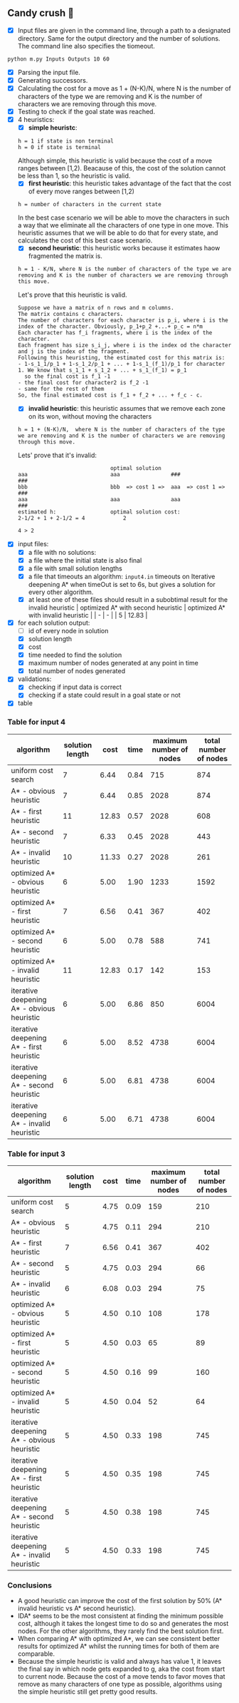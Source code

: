 ## Candy crush 🍭
- [x] Input files are given in the command line, through a path to a designated directory. Same for the output directory and the number of solutions. The command line also specifies the tiomeout.
```
python m.py Inputs Outputs 10 60
```
- [x] Parsing the input file.
- [x] Generating successors.
- [x] Calculating the cost for a move as 1 + (N-K)/N, where N is the number of characters of the type we are removing and K is the number of characters we are removing through this move. 
- [x] Testing to check if the goal state was reached.
- [x] 4 heuristics:
  - [x] **simple heuristc**: 
  ```
  h = 1 if state is non terminal
  h = 0 if state is terminal
  ```
  Although simple, this heuristic is valid because the cost of a move ranges between \[1,2). Beacause of this, the cost of the solution cannot be less than 1, so the heuristic is valid.
  - [x] **first heuristic**: this heuristic takes advantage of the fact that the cost of every move ranges between \[1,2)
  ```
  h = number of characters in the current state
  ```
  In the best case scenario we will be able to move the characters in such a way that we eliminate all the characters of one type in one move. This heuristic assumes that we will be able to do that for every state, and calculates the cost of this best case scenario.
  - [x] **second heuristic**: this heuristic works because it estimates haow fragmented the matrix is. 
  ```
  h = 1 - K/N, where N is the number of characters of the type we are removing and K is the number of characters we are removing through this move. 
  ```
  Let's prove that this heuristic is valid.
  ````
  Suppose we have a matrix of n rows and m columns.
  The matrix contains c characters.
  The number of characters for each character is p_i, where i is the index of the character. Obviously, p_1+p_2 +...+ p_c = n*m
  Each character has f_i fragments, where i is the index of the character.
  Each fragment has size s_i_j, where i is the index od the character and j is the index of the fragment.
  Following this heuristing, the estimated cost for this matrix is: 
  - 1-s_1_1/p_1 + 1-s_1_2/p_1 + ... + 1-s_1_(f_1)/p_1 for character 1. We know that s_1_1 + s_1_2 + ... + s_1_(f_1) = p_1
    so the final cost is f_1 -1
  - the final cost for character2 is f_2 -1
  - same for the rest of them
  So, the final estimated cost is f_1 + f_2 + ... + f_c - c.
  ````
  - [x] **invalid heuristic**: this heuristic assumes that we remove each zone on its won, without moving the characters    
  ```
  h = 1 + (N-K)/N,  where N is the number of characters of the type we are removing and K is the number of characters we are removing through this move. 
  ```
  Lets' prove that it's invalid:
  ```` 
                               optimal solution       
  aaa                          aaa                ###                ###
  bbb                          bbb  => cost 1 =>  aaa  => cost 1 =>  ###
  aaa                          aaa                aaa                ###
  estimated h:                 optimal solution cost:
  2-1/2 + 1 + 2-1/2 = 4            2
  
  4 > 2
  ````
- [x] input files: 
  - [x] a file with no solutions:
  - [x] a file where the initial state is also final
  - [x] a file with small solution lengths
  - [x] a file that timeouts an algorithm: `input4.in` timeouts on Iterative deepening A\* when timeOut is set to 6s, but gives a solution for every other algorithm.
  - [x] at least one of these files should result in a subobtimal result for the invalid heuristic
    | optimized A\* with second heuristic | optimized A\* with invalid heuristic |
    | - | - |
    | 5 | 12.83 |

- [x] for each solution output:
  - [ ] id of every node in solution
  - [x] solution length
  - [x] cost  
  - [x] time needed to find the solution
  - [x] maximum number of nodes generated at any point in time
  - [x] total number of nodes generated 
- [x] validations:
  - [x] checking if input data is correct
  - [x] checking if a state could result in a goal state or not
- [x] table

### Table for input 4

| algorithm | solution length | cost | time | maximum number of nodes | total number of nodes
| - | - | - | - | - | - |
| uniform cost search | 7 | 6.44 | 0.84 | 715 | 874 |
| A* - obvious heuristic | 7 | 6.44 | 0.85 | 2028 | 874 |
| A* - first heuristic | 11 | 12.83 | 0.57 | 2028 | 608 |
| A* - second heuristic | 7 | 6.33 | 0.45 | 2028 | 443 |
| A* - invalid heuristic | 10 | 11.33 | 0.27 | 2028 | 261 |
| optimized A* - obvious heuristic | 6 | 5.00 | 1.90 | 1233 | 1592 |
| optimized A* - first heuristic | 7 | 6.56 | 0.41 | 367 | 402 |
| optimized A* - second heuristic | 6 | 5.00 | 0.78 | 588 | 741 |
| optimized A* - invalid heuristic | 11 | 12.83 | 0.17 | 142 | 153 |
| iterative deepening A* - obvious heuristic | 6 | 5.00 | 6.86 | 850 | 6004 |
| iterative deepening A* - first heuristic | 6 | 5.00 | 8.52 | 4738 | 6004 |
| iterative deepening A* - second heuristic | 6 | 5.00 | 6.81 | 4738 | 6004 |
| iterative deepening A* - invalid heuristic | 6 | 5.00 | 6.71 | 4738 | 6004 |

### Table for input 3

| algorithm | solution length | cost | time | maximum number of nodes | total number of nodes
| - | - | - | - | - | - |
| uniform cost search | 5 | 4.75 | 0.09 | 159 | 210 |
| A* - obvious heuristic | 5 | 4.75 | 0.11 | 294 | 210 |
| A* - first heuristic | 7 | 6.56 | 0.41 | 367 | 402 |
| A* - second heuristic | 5 | 4.75 | 0.03 | 294 | 66 |
| A* - invalid heuristic | 6 | 6.08 | 0.03 | 294 | 75 |
| optimized A* - obvious heuristic | 5 | 4.50 | 0.10 | 108 | 178 |
| optimized A* - first heuristic | 5 | 4.50 | 0.03 | 65 | 89 |
| optimized A* - second heuristic | 5 | 4.50 | 0.16 | 99 | 160 |
| optimized A* - invalid heuristic | 5 | 4.50 | 0.04 | 52 | 64 |
| iterative deepening A* - obvious heuristic | 5 | 4.50 | 0.33 | 198 | 745 |
| iterative deepening A* - first heuristic | 5 | 4.50 | 0.35 | 198 | 745 |
| iterative deepening A* - second heuristic | 5 | 4.50 | 0.38 | 198 | 745 |
| iterative deepening A* - invalid heuristic | 5 | 4.50 | 0.33 | 198 | 745 |

### Conclusions
- A good heuristic can improve the cost of the first solution by 50% (A* invalid heuristic vs A* second heuristic).
- IDA* seems to be the most consistent at finding the minimum possible cost, although it takes the longest time to do so and generates the most nodes. For the other algorithms, they rarely find the best solution first. 
- When comparing A* with optimized A*, we can see consistent better results for optimized A* whilst the running times for both of them are comparable.
- Because the simple heuristic is valid and always has value 1, it leaves the final say in which node gets expanded to g, aka the cost from start to current node. Because the cost of a move tends to favor moves that remove as many characters of one type as possible, algorithms using the simple heuristic still get pretty good results.
